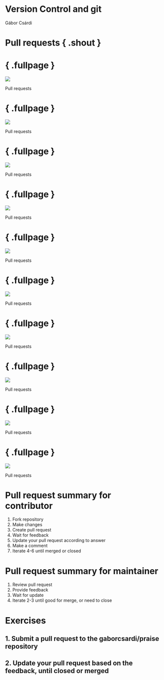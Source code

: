 # Version Control and git
Gábor Csárdi  

# Pull requests { .shout }

# { .fullpage }
<img src="praise-pr-1.png" class="cover gh">
<p class="subtitle subtitletop">Pull requests</p>

# { .fullpage }
<img src="praise-pr-2.png" class="cover gh">
<p class="subtitle subtitletop">Pull requests</p>

# { .fullpage }
<img src="praise-pr-3.png" class="cover gh">
<p class="subtitle subtitletop">Pull requests</p>

# { .fullpage }
<img src="praise-pr-5.png" class="cover gh">
<p class="subtitle subtitletop">Pull requests</p>

# { .fullpage }
<img src="praise-pr-4.png" class="cover gh">
<p class="subtitle subtitletop">Pull requests</p>

# { .fullpage }
<img src="praise-pr-6.png" class="cover gh">
<p class="subtitle subtitletop">Pull requests</p>

# { .fullpage }
<img src="praise-pr-7.png" class="cover gh">
<p class="subtitle subtitletop">Pull requests</p>

# { .fullpage }
<img src="praise-pr-8.png" class="cover gh">
<p class="subtitle subtitletop">Pull requests</p>

# { .fullpage }
<img src="praise-pr-9.png" class="cover gh">
<p class="subtitle subtitletop">Pull requests</p>

# { .fullpage }
<img src="praise-pr-10.png" class="cover gh">
<p class="subtitle subtitletop">Pull requests</p>

# Pull request summary for contributor

1. Fork repository
2. Make changes
3. Create pull request
4. Wait for feedback
5. Update your pull request according to answer
6. Make a comment
7. Iterate 4-6 until merged or closed

# Pull request summary for maintainer

1. Review pull request
2. Provide feedback
3. Wait for update
4. Iterate 2-3 until good for merge, or need to close

# Exercises

## 1. Submit a pull request to the gaborcsardi/praise repository

## 2. Update your pull request based on the feedback, until closed or merged
